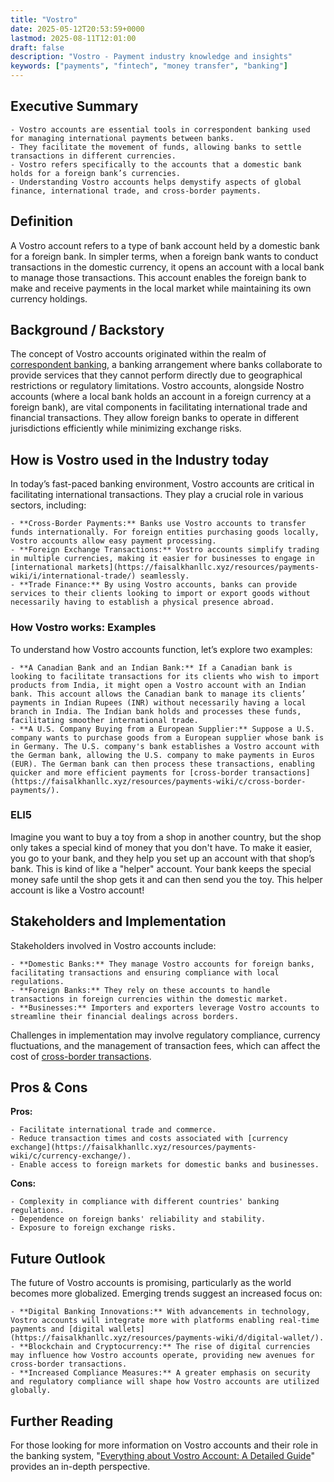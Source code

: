 ```yaml
---
title: "Vostro"
date: 2025-05-12T20:53:59+0000
lastmod: 2025-08-11T12:01:00
draft: false
description: "Vostro - Payment industry knowledge and insights"
keywords: ["payments", "fintech", "money transfer", "banking"]
---
```


## Executive Summary

 	- Vostro accounts are essential tools in correspondent banking used for managing international payments between banks.
 	- They facilitate the movement of funds, allowing banks to settle transactions in different currencies.
 	- Vostro refers specifically to the accounts that a domestic bank holds for a foreign bank’s currencies.
 	- Understanding Vostro accounts helps demystify aspects of global finance, international trade, and cross-border payments.

## Definition
A Vostro account refers to a type of bank account held by a domestic bank for a foreign bank. In simpler terms, when a foreign bank wants to conduct transactions in the domestic currency, it opens an account with a local bank to manage those transactions. This account enables the foreign bank to make and receive payments in the local market while maintaining its own currency holdings.
## Background / Backstory
The concept of Vostro accounts originated within the realm of [correspondent banking](https://faisalkhanllc.xyz/resources/payments-wiki/c/correspondent-banking-relationship-cbr/), a banking arrangement where banks collaborate to provide services that they cannot perform directly due to geographical restrictions or regulatory limitations. Vostro accounts, alongside Nostro accounts (where a local bank holds an account in a foreign currency at a foreign bank), are vital components in facilitating international trade and financial transactions. They allow foreign banks to operate in different jurisdictions efficiently while minimizing exchange risks.
## How is Vostro used in the Industry today
In today’s fast-paced banking environment, Vostro accounts are critical in facilitating international transactions. They play a crucial role in various sectors, including:

 	- **Cross-Border Payments:** Banks use Vostro accounts to transfer funds internationally. For foreign entities purchasing goods locally, Vostro accounts allow easy payment processing.
 	- **Foreign Exchange Transactions:** Vostro accounts simplify trading in multiple currencies, making it easier for businesses to engage in [international markets](https://faisalkhanllc.xyz/resources/payments-wiki/i/international-trade/) seamlessly.
 	- **Trade Finance:** By using Vostro accounts, banks can provide services to their clients looking to import or export goods without necessarily having to establish a physical presence abroad.

### How Vostro works: Examples
To understand how Vostro accounts function, let’s explore two examples:

 	- **A Canadian Bank and an Indian Bank:** If a Canadian bank is looking to facilitate transactions for its clients who wish to import products from India, it might open a Vostro account with an Indian bank. This account allows the Canadian bank to manage its clients’ payments in Indian Rupees (INR) without necessarily having a local branch in India. The Indian bank holds and processes these funds, facilitating smoother international trade.
 	- **A U.S. Company Buying from a European Supplier:** Suppose a U.S. company wants to purchase goods from a European supplier whose bank is in Germany. The U.S. company's bank establishes a Vostro account with the German bank, allowing the U.S. company to make payments in Euros (EUR). The German bank can then process these transactions, enabling quicker and more efficient payments for [cross-border transactions](https://faisalkhanllc.xyz/resources/payments-wiki/c/cross-border-payments/).

### ELI5
Imagine you want to buy a toy from a shop in another country, but the shop only takes a special kind of money that you don't have. To make it easier, you go to your bank, and they help you set up an account with that shop’s bank. This is kind of like a "helper" account. Your bank keeps the special money safe until the shop gets it and can then send you the toy. This helper account is like a Vostro account!
## Stakeholders and Implementation
Stakeholders involved in Vostro accounts include:

 	- **Domestic Banks:** They manage Vostro accounts for foreign banks, facilitating transactions and ensuring compliance with local regulations.
 	- **Foreign Banks:** They rely on these accounts to handle transactions in foreign currencies within the domestic market.
 	- **Businesses:** Importers and exporters leverage Vostro accounts to streamline their financial dealings across borders.

Challenges in implementation may involve regulatory compliance, currency fluctuations, and the management of transaction fees, which can affect the cost of [cross-border transactions](https://faisalkhanllc.xyz/resources/payments-wiki/c/cross-border-money-transfer/).
## Pros & Cons
**Pros:**

 	- Facilitate international trade and commerce.
 	- Reduce transaction times and costs associated with [currency exchange](https://faisalkhanllc.xyz/resources/payments-wiki/c/currency-exchange/).
 	- Enable access to foreign markets for domestic banks and businesses.

**Cons:**

 	- Complexity in compliance with different countries' banking regulations.
 	- Dependence on foreign banks' reliability and stability.
 	- Exposure to foreign exchange risks.

## Future Outlook
The future of Vostro accounts is promising, particularly as the world becomes more globalized. Emerging trends suggest an increased focus on:

 	- **Digital Banking Innovations:** With advancements in technology, Vostro accounts will integrate more with platforms enabling real-time payments and [digital wallets](https://faisalkhanllc.xyz/resources/payments-wiki/d/digital-wallet/).
 	- **Blockchain and Cryptocurrency:** The rise of digital currencies may influence how Vostro accounts operate, providing new avenues for cross-border transactions.
 	- **Increased Compliance Measures:** A greater emphasis on security and regulatory compliance will shape how Vostro accounts are utilized globally.

## Further Reading
For those looking for more information on Vostro accounts and their role in the banking system, "[Everything about Vostro Account: A Detailed Guide](https://walcybank.com/everything-about-vostro-accounts-a-detailed-guide/)" provides an in-depth perspective.